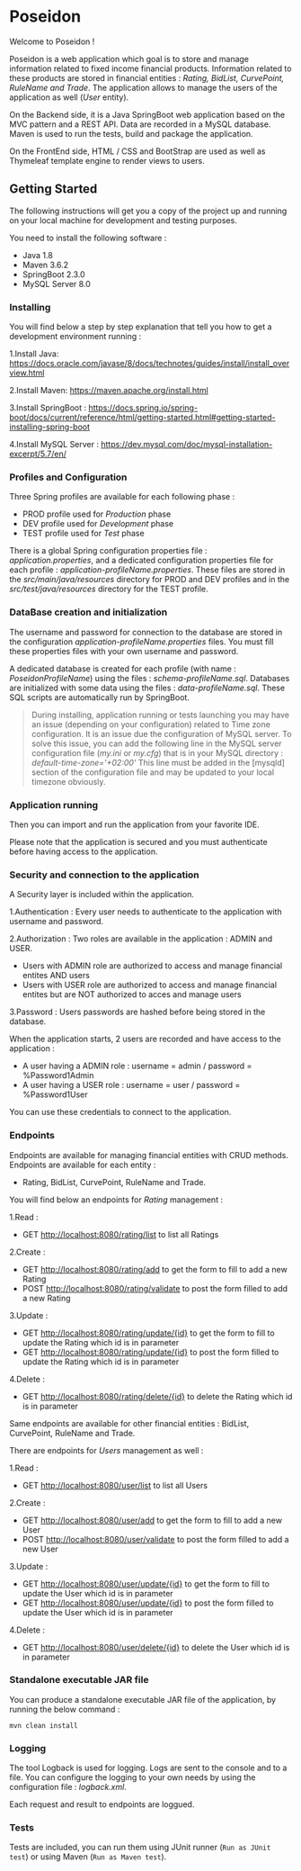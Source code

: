 # Poseidon
Welcome to Poseidon !

Poseidon is a web application which goal is to store and manage information related to fixed income financial products.
Information related to these products are stored in financial entities : *Rating, BidList, CurvePoint, RuleName and Trade*.
The application allows to manage the users of the application as well (*User* entity).

On the Backend side, it is a Java SpringBoot web application based on the MVC pattern and a REST API.
Data are recorded in a MySQL database.
Maven is used to run the tests, build and package the application.

On the FrontEnd side, HTML / CSS and BootStrap are used as well as Thymeleaf template engine to render views to users.

## Getting Started

The following instructions will get you a copy of the project up and running on your local machine for development and testing purposes.

You need to install the following software :

- Java 1.8
- Maven 3.6.2
- SpringBoot 2.3.0
- MySQL Server 8.0

### Installing

You will find below a step by step explanation that tell you how to get a development environment running :

1.Install Java:
<https://docs.oracle.com/javase/8/docs/technotes/guides/install/install_overview.html>

2.Install Maven:
<https://maven.apache.org/install.html>

3.Install SpringBoot :
<https://docs.spring.io/spring-boot/docs/current/reference/html/getting-started.html#getting-started-installing-spring-boot>

4.Install MySQL Server :
<https://dev.mysql.com/doc/mysql-installation-excerpt/5.7/en/>

### Profiles and Configuration

Three Spring profiles are available for each following phase :
- PROD profile used for *Production* phase
- DEV profile used for *Development* phase
- TEST profile used for *Test* phase

There is a global Spring configuration properties file : *application.properties*, and a dedicated configuration properties file for each profile : *application-profileName.properties*.
These files are stored in the *src/main/java/resources* directory for PROD and DEV profiles and in the *src/test/java/resources* directory for the TEST profile.


### DataBase creation and initialization

The username and password for connection to the database are stored in the configuration *application-profileName.properties* files.
You must fill these properties files with your own username and password.

A dedicated database is created for each profile (with name : *PoseidonProfileName*) using the files : *schema-profileName.sql*.
Databases are initialized with some data using the files : *data-profileName.sql*.
These SQL scripts are automatically run by SpringBoot.

>During installing, application running or tests launching you may have an issue (depending on your configuration) related to Time zone configuration.
It is an issue due the configuration of MySQL server.
To solve this issue, you can add the following line in the MySQL server configuration file (*my.ini* or *my.cfg*) that is in your MySQL directory :
*default-time-zone='+02:00'*
This line must be added in the [mysqld] section of the configuration file and may be updated to your local timezone obviously.

### Application running

Then you can import and run the application from your favorite IDE.

Please note that the application is secured and you must authenticate before having access to the application.

### Security and connection to the application 

A Security layer is included within the application.   

1.Authentication : Every user needs to authenticate to the application with username and password.

2.Authorization : Two roles are available in the application : ADMIN and USER.
- Users with ADMIN role are authorized to access and manage financial entites AND users
- Users with USER role are authorized to access and manage financial entites but are NOT authorized to acces and manage users

3.Password : Users passwords are hashed before being stored in the database.

When the application starts, 2 users are recorded and have access to the application :
- A user having a ADMIN role : username = admin / password = %Password1Admin
- A user having a USER role : username = user / password = %Password1User

You can use these credentials to connect to the application.

### Endpoints
Endpoints are available for managing financial entities with CRUD methods.
Endpoints are available for each entity : 
- Rating, BidList, CurvePoint, RuleName and Trade.

You will find below an endpoints for *Rating* management :

1.Read :
- GET  <http://localhost:8080/rating/list> to list all Ratings

2.Create :
- GET  <http://localhost:8080/rating/add> to get the form to fill to add a new Rating
- POST <http://localhost:8080/rating/validate> to post the form filled to add a new Rating

3.Update :
- GET  <http://localhost:8080/rating/update/{id}> to get the form to fill to update the Rating which id is in parameter
- GET  <http://localhost:8080/rating/update/{id}> to post the form filled to update the Rating which id is in parameter

4.Delete :
- GET  <http://localhost:8080/rating/delete/{id}> to delete the Rating which id is in parameter
        
Same endpoints are available for other financial entities : BidList, CurvePoint, RuleName and Trade.

There are endpoints for *Users* management as well :

1.Read :
- GET  <http://localhost:8080/user/list> to list all Users

2.Create :
- GET  <http://localhost:8080/user/add> to get the form to fill to add a new User
- POST <http://localhost:8080/user/validate> to post the form filled to add a new User

3.Update :
- GET  <http://localhost:8080/user/update/{id}> to get the form to fill to update the User which id is in parameter
- GET  <http://localhost:8080/user/update/{id}> to post the form filled to update the User which id is in parameter

4.Delete :
- GET  <http://localhost:8080/user/delete/{id}> to delete the User which id is in parameter

### Standalone executable JAR file

You can produce a standalone executable JAR file of the application, by running the below command :

`mvn clean install`
 
### Logging

The tool Logback is used for logging. Logs are sent to the console and to a file.
You can configure the logging to your own needs by using the configuration file : *logback.xml*.

Each request and result to endpoints are loggued.

### Tests

Tests are included, you can run them using JUnit runner (`Run as JUnit test`) or using Maven (`Run as Maven test`).
